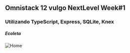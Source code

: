 ## Omnistack 12 vulgo NextLevel Week#1

### Utilizando TypeScript, Express, SQLite, Knex

##### Ecoleta

![Home](https://repository-images.githubusercontent.com/268999287/d6ec6100-a5e9-11ea-92f1-0554ab01acfb)

